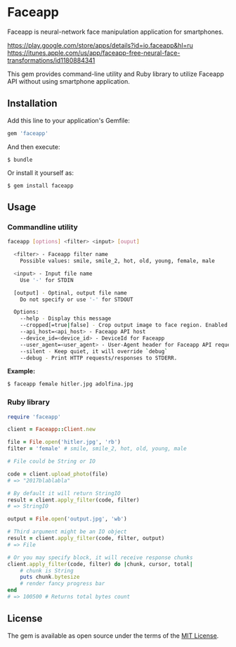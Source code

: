 # Faceapp

Faceapp is neural-network face manipulation application for smartphones.

https://play.google.com/store/apps/details?id=io.faceapp&hl=ru
https://itunes.apple.com/us/app/faceapp-free-neural-face-transformations/id1180884341

This gem provides command-line utility and Ruby library to utilize Faceapp API without using smartphone application.

## Installation

Add this line to your application's Gemfile:

```ruby
gem 'faceapp'
```

And then execute:

    $ bundle

Or install it yourself as:

    $ gem install faceapp

## Usage

### Commandline utility

```bash
faceapp [options] <filter> <input> [ouput]

  <filter> - Faceapp filter name
    Possible values: smile, smile_2, hot, old, young, female, male

  <input> - Input file name
    Use '-' for STDIN

  [output] - Optinal, output file name
    Do not specify or use '-' for STDOUT

  Options:
    --help - Display this message
    --cropped[=true|false] - Crop output image to face region. Enabled by default.
    --api_host=<api_host> - Faceapp API host
    --device_id=<device_id> - DeviceId for Faceapp
    --user_agent=<user_agent> - User-Agent header for Faceapp API requests
    --silent - Keep quiet, it will override `debug`
    --debug - Print HTTP requests/responses to STDERR.
```

**Example:**

```bash
$ faceapp female hitler.jpg adolfina.jpg
```

### Ruby library

```ruby
require 'faceapp'

client = Faceapp::Client.new

file = File.open('hitler.jpg', 'rb')
filter = 'female' # smile, smile_2, hot, old, young, male

# File could be String or IO

code = client.upload_photo(file)
# => "2017blablabla"

# By default it will return StringIO
result = client.apply_filter(code, filter)
# => StringIO

output = File.open('output.jpg', 'wb')

# Third argument might be an IO object
result = client.apply_filter(code, filter, output)
# => File

# Or you may specify block, it will receive response chunks
client.apply_filter(code, filter) do |chunk, cursor, total|
    # chunk is String
    puts chunk.bytesize
    # render fancy progress bar
end
# => 100500 # Returns total bytes count

```

## License

The gem is available as open source under the terms of the [MIT License](http://opensource.org/licenses/MIT).


